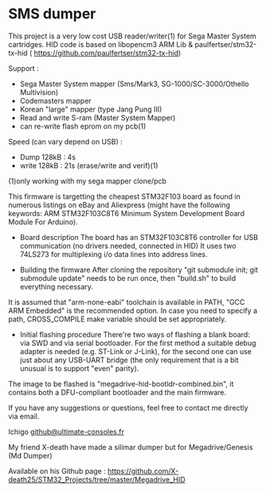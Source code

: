 # SMS dumper

This project is a very low cost USB reader/writer(1) for Sega Master System cartridges.
HID code is based on libopencm3 ARM Lib & paulfertser/stm32-tx-hid ( https://github.com/paulfertser/stm32-tx-hid)

Support :
* Sega Master System mapper (Sms/Mark3, SG-1000/SC-3000/Othello Multivision)
* Codemasters mapper
* Korean "large" mapper (type Jang Pung III)
* Read and write S-ram (Master System Mapper)
* can re-write flash eprom on my pcb(1)

Speed (can vary depend on USB) :
* Dump 128kB : 4s
* write 128kB : 21s (erase/write and verif)(1)

(1)only working with my sega mapper clone/pcb

This firmware is targetting the cheapest STM32F103 board as found in
numerous listings on eBay and Aliexpress (might have the following
keywords: ARM STM32F103C8T6 Minimum System Development Board Module
For Arduino).

* Board description
The board has an STM32F103C8T6 controller for USB communication
(no drivers needed, connected in HID) 
It uses two 74LS273 for multiplexing i/o data lines into address lines.

* Building the firmware
After cloning the repository "git submodule init; git submodule
update" needs to be run once, then "build.sh" to build everything
necessary.

It is assumed that "arm-none-eabi" toolchain is available in PATH,
"GCC ARM Embedded" is the recommended option. In case you need to
specify a path, CROSS_COMPILE make variable should be set
appropriately.

* Initial flashing procedure
There're two ways of flashing a blank board: via SWD and via serial
bootloader. For the first method a suitable debug adapter is needed
(e.g. ST-Link or J-Link), for the second one can use just about any
USB-UART bridge (the only requirement that is a bit unusual is to
support "even" parity).

The image to be flashed is "megadrive-hid-bootldr-combined.bin", it
contains both a DFU-compliant bootloader and the main firmware. 

If you have any suggestions or questions, feel free to contact me
directly via email.

Ichigo <github@ultimate-consoles.fr>

My friend X-death have made a silimar dumper but for Megadrive/Genesis (Md Dumper)

Available on his Github page : https://github.com/X-death25/STM32_Projects/tree/master/Megadrive_HID
